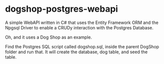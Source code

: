 dogshop-postgres-webapi
=======================

A simple WebAPI written in C# that uses the Entity Framework ORM and the Npgsql Driver to enable a CRUDy interaction with the Postgres Database.

Oh, and it uses a Dog Shop as an example.

Find the Postgres SQL script called dogshop.sql, inside the parent DogShop folder and run that. It will create the database, dog table, and seed the table.
